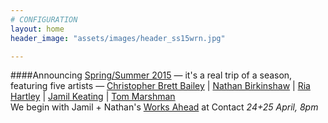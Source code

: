 ```yaml
---
# CONFIGURATION
layout: home
header_image: "assets/images/header_ss15wrn.jpg"

---
```

####Announcing [Spring/Summer 2015](/current/2015-springsummer/) — it's a real trip of a season, featuring five artists — [Christopher Brett Bailey](/current/2015-springsummer/bailey) | [Nathan Birkinshaw](/current/2015-worksahead) | [Ria Hartley](/current/2015-springsummer/hartley) | [Jamil Keating](/current/2015-worksahead) | [Tom Marshman](/current/2015-springsummer/marshman)<br>We begin with Jamil + Nathan's [Works Ahead](/current/2015-worksahead) at Contact *24+25 April, 8pm*
